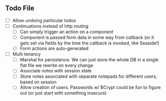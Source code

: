 Todo File
---

- [ ] Allow undoing particular todos
- [ ] Continuations instead of http routing
    - [ ] Can simply trigger an action on a component
    - [ ] Component is passed form data in some way from callback (or it gets set via fields by the time the callback is invoked, like Seaside!)
    - [ ] Form actions are auto-generated
- [ ] Multi tenancy
    - [ ] Marshal for persistence. We can just store the whole DB in a single flat file we rewrite on every change
    - [ ] Associate notes with session state
    - [ ] Store notes associated with separate notepads for different users, based on session
    - [ ] Allow creation of users. Passwords w/ BCrypt could be fun to figure out (or just start with something insecure)
